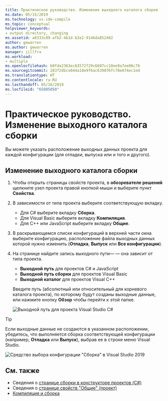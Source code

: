 ```yaml
---
title: Практическое руководство. Изменение выходного каталога сборки
ms.date: 05/15/2019
ms.technology: vs-ide-compile
ms.topic: conceptual
helpviewer_keywords:
- output directory, changing
ms.assetid: a8333c89-afb2-4b1d-b2e2-9146da852402
author: gewarren
ms.author: gewarren
manager: jillfra
ms.workload:
- multiple
ms.openlocfilehash: b0fda2363ec63572f29c6687cc10ee9a7ee06c76
ms.sourcegitcommit: 283f2dbce044a18e9f6ac6398f6fc78e074ec1ed
ms.translationtype: HT
ms.contentlocale: ru-RU
ms.lasthandoff: 05/16/2019
ms.locfileid: "65805050"
---
```

# <a name="how-to-change-the-build-output-directory"></a>Практическое руководство. Изменение выходного каталога сборки

Вы можете указать расположение выходных данных проекта для каждой конфигурации (для отладки, выпуска или и того и другого).

## <a name="change-the-build-output-directory"></a>Изменение выходного каталога сборки

1. Чтобы открыть страницы свойств проекта, в **обозревателе решений** щелкните узел проекта правой кнопкой мыши и выберите пункт **Свойства**.

2. В зависимости от типа проекта выберите соответствующую вкладку.

   - Для C# выберите вкладку **Сборка**.
   - Для Visual Basic выберите вкладку **Компиляция**.
   - Для C++ или JavaScript выберите вкладку **Общие**.

3. В раскрывающемся списке конфигураций в верхней части окна выберите конфигурацию, расположение файла выходных данных которой нужно изменить (**Отладка**, **Выпуск** или **Все конфигурации**).

4. На странице найдите запись выходного пути&mdash; — она зависит от типа проекта.

   - **Выходной путь** для проектов C# и JavaScript
   - **Выходной путь сборки** для проектов Visual Basic
   - **Выходной каталог** для проектов Visual C++

   Введите путь (абсолютный или относительный для корневого каталога проекта), по которому будут созданы выходные данные, или нажмите кнопку **Обзор** чтобы перейти к этой папке.

   ![Выходной путь для проекта Visual Studio C#](media/output-path.png)

> [!TIP]
> Если выходные данные не создаются в указанном расположении, убедитесь, что выполняется сборка соответствующей конфигурации (например, **Отладка** или **Выпуск**), выбрав ее в строке меню Visual Studio.
>
> ![Средство выбора конфигурации "Сборка" в Visual Studio 2019](media/build-configuration-chooser.png)

## <a name="see-also"></a>См. также

- Сведения о [странице сборки в конструкторе проектов (C#)](../ide/reference/build-page-project-designer-csharp.md)
- Сведения о [странице свойств "Общие" (проект)](/cpp/ide/general-property-page-project)
- [Компиляция и сборка](../ide/compiling-and-building-in-visual-studio.md)
